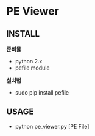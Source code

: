 # PE Viewer

## INSTALL
**준비물**
- python 2.x
- pefile module

**설치법**
- sudo pip install pefile

## USAGE
- python pe_viewer.py [PE File]
